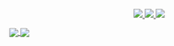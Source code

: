 <p align="center">
  <a href="https://twitter.com/techyteachme">
    <img src="https://img.shields.io/twitter/follow/techyteachme?style=for-the-badge&label=%40techyteachme&logo=twitter&logoColor=00AEFF&labelColor=black&color=7fff00">
  </a>
  <a href="https://www.linkedin.com/in/zack-a-12749a76/">
    <img src="https://img.shields.io/badge/-zack%20allen?style=for-the-badge&logo=Linkedin&logoColor=00AEFF&labelColor=black&color=black">
  </a>
  <a href="https://keybase.io/techy">
    <img src="https://img.shields.io/keybase/pgp/techy?style=for-the-badge&logoColor=00AEFF&labelColor=black&color=7fff00">
  </a>
</p>

<a href="https://github.com/zmallen">
  <img align="center" src="https://github-readme-stats.vercel.app/api?username=zmallen&count_private=true&show_icons=true&theme=chartreuse-dark" />
</a>
<a href="https://github.com/zmallen">
  <img align="center" src="https://github-readme-stats.vercel.app/api/top-langs/?username=zmallen&layout=compact&theme=chartreuse-dark&langs_count=8" />
</a>
